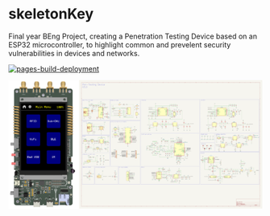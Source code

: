 # skeletonKey

Final year BEng Project, creating a Penetration Testing Device based on an ESP32 microcontroller, to highlight common and prevelent security vulnerabilities in devices and networks.

[![pages-build-deployment](https://github.com/Jonathan-0101/skeletonKey/actions/workflows/pages/pages-build-deployment/badge.svg)](https://github.com/Jonathan-0101/skeletonKey/actions/workflows/pages/pages-build-deployment)

![image](Resources/Images/coverPhoto.png) 
